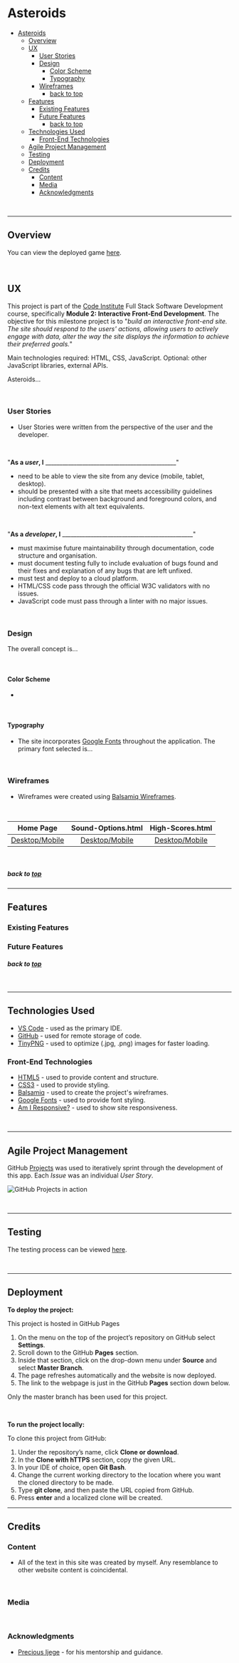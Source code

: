 # Asteroids

<!-- ![asteroids](readme-files/responsive.png) -->

- [Asteroids](#asteroids)
  - [Overview](#overview)
  - [UX](#ux)
    - [User Stories](#user-stories)
    - [Design](#design)
      - [Color Scheme](#color-scheme)
      - [Typography](#typography)
    - [Wireframes](#wireframes)
        - [back to top](#back-to-top)
  - [Features](#features)
    - [Existing Features](#existing-features)
    - [Future Features](#future-features)
        - [back to top](#back-to-top-1)
  - [Technologies Used](#technologies-used)
    - [Front-End Technologies](#front-end-technologies)
  - [Agile Project Management](#agile-project-management)
  - [Testing](#testing)
  - [Deployment](#deployment)
  - [Credits](#credits)
    - [Content](#content)
    - [Media](#media)
    - [Acknowledgments](#acknowledgments)

<br/>

---

## Overview

You can view the deployed game [here](https://leithdm.github.io/milestone-project-2/).

<br/>

## UX

This project is part of the [Code Institute](https://codeinstitute.net/) Full Stack Software Development course, specifically **Module 2: Interactive Front-End Development**. The objective for this milestone project is to "*build an interactive front-end site. The site should respond to the users' actions, allowing users to actively engage with data, alter the way the site displays the information to achieve their preferred goals.*"

Main technologies required: HTML, CSS, JavaScript.
Optional: other JavaScript libraries, external APIs. 

Asteroids...

<br/>

### User Stories

- User Stories were written from the perspective of the user and the developer. 
  
<br/>

"**__As a *user*, I__** ______________________________________________"

- need to be able to view the site from any device (mobile, tablet, desktop).
- should be presented with a site that meets accessibility guidelines including contrast between background and foreground colors, and non-text elements with alt text equivalents.


<br/>

"**__As a *developer*, I__** ______________________________________________"

- must maximise future maintainability through documentation, code structure and organisation.
- must document testing fully to include evaluation of bugs found and their fixes and explanation of any bugs that are left unfixed.
- must test and deploy to a cloud platform. 
- HTML/CSS code pass through the official W3C validators with no issues.
- JavaScript code must pass through a linter with no major issues.

<br/>

### Design

The overall concept is...

<br/>


#### Color Scheme

- 

<br/>


#### Typography

- The site incorporates [Google Fonts](https://fonts.google.com/) throughout the application. The primary font selected is...

<br/>

### Wireframes

- Wireframes were created using [Balsamiq Wireframes](https://balsamiq.com/). 

<br/>


|    Home Page   |    Sound-Options.html     |    High-Scores.html    |
|    :----:      |    :----:                 |    :----:              |
|[Desktop/Mobile](wireframes/home-page.png)|[Desktop/Mobile](wireframes/sound-options.png)|[Desktop/Mobile](wireframes/high-scores-page.png)|

<br/>

##### back to [top](#table-of-contents)

---

## Features

### Existing Features

### Future Features

##### back to [top](#table-of-contents)

<br/>

---

## Technologies Used

- [VS Code](https://code.visualstudio.com/) - used as the primary IDE.
- [GitHub](https://github.com/) - used for remote storage of code.
- [TinyPNG](https://tinypng.com/) - used to optimize (.jpg, .png) images for faster loading.

### Front-End Technologies

- [HTML5](https://en.wikipedia.org/wiki/HTML5) - used to provide content and structure.
- [CSS3](https://en.wikipedia.org/wiki/Cascading_Style_Sheets) - used to provide styling.
- [Balsamiq](https://balsamiq.com/) - used to create the project's wireframes.
- [Google Fonts](https://fonts.google.com/) - used to provide font styling.
- [Am I Responsive?](http://ami.responsivedesign.is/) - used to show site responsiveness. 

<br/>

---

## Agile Project Management

GitHub [Projects](https://github.com/leithdm/milestone-project-2/projects/1) was used to iteratively sprint through the development of this app. Each *Issue* was an individual *User Story*.

![GitHub Projects in action](wireframes/agile-project-management.png)

<br/>

---

## Testing

The testing process can be viewed [here](TESTING.md).

<br/>

---

## Deployment

**To deploy the project:**

This project is hosted in GitHub Pages

1. On the menu on the top of the project’s repository on GitHub select **Settings**.
2. Scroll down to the GitHub **Pages** section.
3. Inside that section, click on the drop-down menu under **Source** and select **Master Branch**.
4. The page refreshes automatically and the website is now deployed.
5. The link to the webpage is just in the GitHub **Pages** section down below.

Only the master branch has been used for this project.

<br/>

**To run the project locally:**

To clone this project from GitHub:

1. Under the repository’s name, click **Clone or download**.
2. In the **Clone with hTTPS** section, copy the given URL.
3. In your IDE of choice, open **Git Bash**.
4. Change the current working directory to the location where you want the cloned directory to be made.
5. Type **git clone**, and then paste the URL copied from GitHub.
6. Press **enter** and a localized clone will be created.

---

## Credits

### Content

- All of the text in this site was created by myself. Any resemblance to other website content is coincidental. 
 
<br/>

### Media

<br/>

### Acknowledgments

- [Precious Ijege](https://www.linkedin.com/in/precious-ijege-908a00168/?originalSubdomain=ng) - for his mentorship and guidance. 
